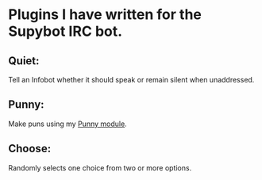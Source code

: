 Plugins I have written for the Supybot IRC bot.  
===

Quiet:
---
Tell an Infobot whether it should speak or remain silent when unaddressed.

Punny:
---
Make puns using my [Punny module](https://github.com/dtsteinm/scripts/blob/master/punny.py).

Choose:
---
Randomly selects one choice from two or more options.
